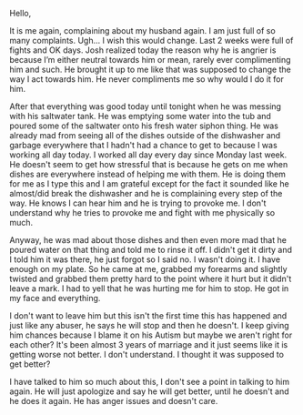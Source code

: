 Hello,

It is me again, complaining about my husband again. I am just full of so many complaints. Ugh… I wish this would change. Last 2 weeks were full of fights and OK days. Josh realized today the reason why he is angrier is because I’m either neutral towards him or mean, rarely ever complimenting him and such. He brought it up to me like that was supposed to change the way I act towards him. He never compliments me so why would I do it for him.

After that everything was good today until tonight when he was messing with his saltwater tank. He was emptying some water into the tub and poured some of the saltwater onto his fresh water siphon thing. He was already mad from seeing all of the dishes outside of the dishwasher and garbage everywhere that I hadn't had a chance to get to because I was working all day today. I worked all day every day since Monday last week. He doesn't seem to get how stressful that is because he gets on me when dishes are everywhere instead of helping me with them. He is doing them for me as I type this and I am grateful except for the fact it sounded like he almost/did break the dishwasher and he is complaining every step of the way. He knows I can hear him and he is trying to provoke me. I don't understand why he tries to provoke me and fight with me physically so much.

Anyway, he was mad about those dishes and then even more mad that he poured water on that thing and told me to rinse it off. I didn't get it dirty and I told him it was there, he just forgot so I said no. I wasn't doing it. I have enough on my plate. So he came at me, grabbed my forearms and slightly twisted and grabbed them pretty hard to the point where it hurt but it didn't leave a mark. I had to yell that he was hurting me for him to stop. He got in my face and everything.

I don't want to leave him but this isn't the first time this has happened and just like any abuser, he says he will stop and then he doesn't. I keep giving him chances because I blame it on his Autism but maybe we aren't right for each other? It's been almost 3 years of marriage and it just seems like it is getting worse not better. I don't understand. I thought it was supposed to get better?

I have talked to him so much about this, I don't see a point in talking to him again. He will just apologize and say he will get better, until he doesn't and he does it again. He has anger issues and doesn't care.